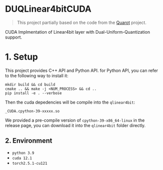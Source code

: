 # DUQLinear4bitCUDA

> This project partially based on the code from the [Quarot](https://github.com/spcl/QuaRot) project.

CUDA Implmentation of Linear4bit layer with Dual-Uniform-Quantization support.

# 1. Setup

This project provides C++ API and Python API. for Python API, you can refer to the following way to install it:

```
mkdir build && cd build
cmake .. && make -j <NUM_PROCESS> && cd ..
pip install -e . --verbose
```

Then the cuda depedencies will be compile into the `qlinear4bit`:

```
_CUDA.cpython-39-xxxxx.so
```

We provided a pre-compile version of  `cpython-39-x86_64-linux` in the release page, you can download it into the `qlinear4bit` folder directly.

## 2. Environment

- `python 3.9`
- `cuda 12.1`
- `torch2.5.1-cu121`
